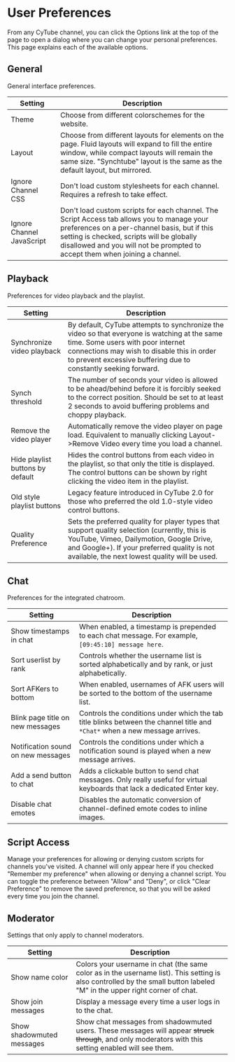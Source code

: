 # User Preferences #

From any CyTube channel, you can click the Options link at the top of the page to open a dialog where you can change your personal preferences.  This page explains each of the available options.

## General ##

General interface preferences.

Setting | Description
--------|------------
Theme | Choose from different colorschemes for the website.
Layout | Choose from different layouts for elements on the page.  Fluid layouts will expand to fill the entire window, while compact layouts will remain the same size.  "Synchtube" layout is the same as the default layout, but mirrored.
Ignore Channel CSS | Don't load custom stylesheets for each channel.  Requires a refresh to take effect.
Ignore Channel JavaScript | Don't load custom scripts for each channel.  The Script Access tab allows you to manage your preferences on a per-channel basis, but if this setting is checked, scripts will be globally disallowed and you will not be prompted to accept them when joining a channel.

## Playback ##

Preferences for video playback and the playlist.

Setting | Description
--------|------------
Synchronize video playback | By default, CyTube attempts to synchronize the video so that everyone is watching at the same time.  Some users with poor internet connections may wish to disable this in order to prevent excessive buffering due to constantly seeking forward.
Synch threshold | The number of seconds your video is allowed to be ahead/behind before it is forcibly seeked to the correct position.  Should be set to at least 2 seconds to avoid buffering problems and choppy playback.
Remove the video player | Automatically remove the video player on page load.  Equivalent to manually clicking Layout->Remove Video every time you load a channel.
Hide playlist buttons by default | Hides the control buttons from each video in the playlist, so that only the title is displayed.  The control buttons can be shown by right clicking the video item in the playlist.
Old style playlist buttons | Legacy feature introduced in CyTube 2.0 for those who preferred the old 1.0-style video control buttons.
Quality Preference | Sets the preferred quality for player types that support quality selection (currently, this is YouTube, Vimeo, Dailymotion, Google Drive, and Google+).  If your preferred quality is not available, the next lowest quality will be used.

## Chat ##

Preferences for the integrated chatroom.

Setting | Description
--------|------------
Show timestamps in chat | When enabled, a timestamp is prepended to each chat message.  For example, `[09:45:10] message here`.
Sort userlist by rank | Controls whether the username list is sorted alphabetically and by rank, or just alphabetically.
Sort AFKers to bottom | When enabled, usernames of AFK users will be sorted to the bottom of the username list.
Blink page title on new messages | Controls the conditions under which the tab title blinks between the channel title and `*Chat*` when a new message arrives.
Notification sound on new messages | Controls the conditions under which a notification sound is played when a new message arrives.
Add a send button to chat | Adds a clickable button to send chat messages.  Only really useful for virtual keyboards that lack a dedicated Enter key.
Disable chat emotes | Disables the automatic conversion of channel-defined emote codes to inline images.

## Script Access ##

Manage your preferences for allowing or denying custom scripts for channels you've visited.  A channel will only appear here if you checked "Remember my preference" when allowing or denying a channel script.  You can toggle the preference between "Allow" and "Deny", or click "Clear Preference" to remove the saved preference, so that you will be asked every time you join the channel.

## Moderator ##

Settings that only apply to channel moderators.

Setting | Description
--------|------------
Show name color | Colors your username in chat (the same color as in the username list).  This setting is also controlled by the small button labeled "M" in the upper right corner of chat.
Show join messages | Display a message every time a user logs in to the chat.
Show shadowmuted messages | Show chat messages from shadowmuted users.  These messages will appear ~~struck through~~, and only moderators with this setting enabled will see them.
